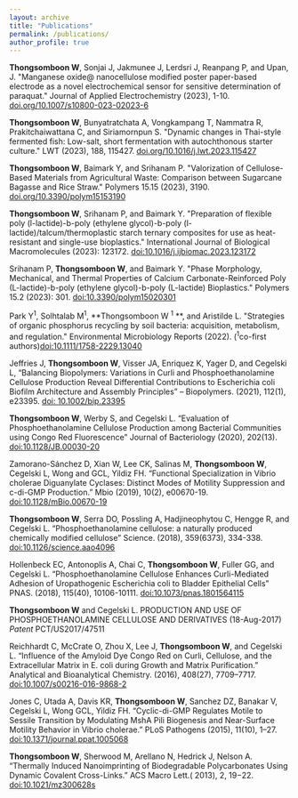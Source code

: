 ```yaml
---
layout: archive
title: "Publications"
permalink: /publications/
author_profile: true
---
```

**Thongsomboon W**, Sonjai J, Jakmunee J, Lerdsri J, Reanpang P, and Upan, J. "Manganese oxide@ nanocellulose modified poster paper-based electrode as a novel electrochemical sensor for sensitive determination of paraquat." Journal of Applied Electrochemistry (2023), 1-10. [doi.org/10.1007/s10800-023-02023-6](doi.org/10.1007/s10800-023-02023-6)

**Thongsomboon W**, Bunyatratchata A, Vongkampang T, Nammatra R, Prakitchaiwattana C, and Siriamornpun S. "Dynamic changes in Thai-style fermented fish: Low-salt, short fermentation with autochthonous starter culture." LWT (2023), 188, 115427. [doi.org/10.1016/j.lwt.2023.115427](doi.org/10.1016/j.lwt.2023.115427)

**Thongsomboon W**, Baimark Y, and Srihanam P. "Valorization of Cellulose-Based Materials from Agricultural Waste: Comparison between Sugarcane Bagasse and Rice Straw." Polymers 15.15 (2023), 3190. [doi.org/10.3390/polym15153190](doi.org/10.3390/polym15153190)

**Thongsomboon W**, Srihanam P, and Baimark Y. "Preparation of flexible poly (l-lactide)-b-poly (ethylene glycol)-b-poly (l-lactide)/talcum/thermoplastic starch ternary composites for use as heat-resistant and single-use bioplastics." International Journal of Biological Macromolecules (2023): 123172. [doi:10.1016/j.ijbiomac.2023.123172](doi:10.1016/j.ijbiomac.2023.123172)

Srihanam P, **Thongsomboon W**, and Baimark Y. "Phase Morphology, Mechanical, and Thermal Properties of Calcium Carbonate-Reinforced Poly (L-lactide)-b-poly (ethylene glycol)-b-poly (L-lactide) Bioplastics." Polymers 15.2 (2023): 301. [doi:10.3390/polym15020301](doi:10.3390/polym15020301)

Park Y<sup>1</sup>, Solhtalab M<sup>1</sup>, **Thongsomboon W <sup>1</sup> **, and Aristilde L. "Strategies of organic phosphorus recycling by soil bacteria: acquisition, metabolism, and regulation." Environmental Microbiology Reports (2022). (<sup>1</sup>co-first authors)[doi:10.1111/1758-2229.13040](doi:10.1111/1758-2229.13040) 

Jeffries J, **Thongsomboon W**, Visser JA, Enriquez K, Yager D, and Cegelski L, “Balancing Biopolymers: Variations in Curli and Phosphoethanolamine Cellulose Production Reveal Differential Contributions to Escherichia coli Biofilm Architecture and Assembly Principles” – Biopolymers. (2021), 112(1), e23395. [doi: 10.1002/bip.23395](doi:10.1002/bip.23395)

**Thongsomboon W**, Werby S, and Cegelski L. “Evaluation of Phosphoethanolamine Cellulose Production among Bacterial Communities using Congo Red Fluorescence” Journal of Bacteriology (2020), 202(13). [doi:10.1128/JB.00030-20](doi:10.1128/JB.00030-20)

Zamorano-Sánchez D, Xian W, Lee CK, Salinas M, **Thongsomboon W**, Cegelski L, Wong and GCL, Yildiz FH. “Functional Specialization in Vibrio cholerae Diguanylate Cyclases: Distinct Modes of Motility Suppression and c-di-GMP Production.” Mbio (2019), 10(2), e00670-19. [doi:10.1128/mBio.00670-19](doi:10.1128/mBio.00670-19)

**Thongsomboon W**, Serra DO, Possling A, Hadjineophytou C, Hengge R, and Cegelski L. “Phosphoethanolamine cellulose: a naturally produced chemically modified cellulose” Science. (2018), 359(6373), 334-338. [doi:10.1126/science.aao4096](doi:10.1126/science.aao4096)

Hollenbeck EC, Antonoplis A, Chai C, **Thongsomboon W**, Fuller GG, and Cegelski L. “Phosphoethanolamine Cellulose Enhances Curli-Mediated Adhesion of Uropathogenic Escherichia coli to Bladder Epithelial Cells” PNAS. (2018), 115(40), 10106-10111. [doi:10.1073/pnas.1801564115](doi:10.1073/pnas.1801564115)

**Thongsomboon W** and Cegelski L. PRODUCTION AND USE OF PHOSPHOETHANOLAMINE CELLULOSE AND DERIVATIVES (18-Aug-2017) _Patent_ PCT/US2017/47511 

Reichhardt C, McCrate O, Zhou X, Lee J, **Thongsomboon W**, and Cegelski L. “Influence of the Amyloid Dye Congo Red on Curli, Cellulose, and the Extracellular Matrix in E. coli during Growth and Matrix Purification.” Analytical and Bioanalytical Chemistry. (2016), 408(27), 7709–7717. [doi:10.1007/s00216-016-9868-2](doi:10.1007/s00216-016-9868-2)

Jones C, Utada A, Davis KR, **Thongsomboon W**, Sanchez DZ, Banakar V, Cegelski L, Wong GCL, Yildiz FH. “Cyclic-di-GMP Regulates Motile to Sessile Transition by Modulating MshA Pili Biogenesis and Near-Surface Motility Behavior in Vibrio cholerae.” PLoS Pathogens (2015), 11(10), 1–27. [doi:10.1371/journal.ppat.1005068](doi:10.1371/journal.ppat.1005068)

**Thongsomboon W**,  Sherwood M, Arellano N, Hedrick J, Nelson A. “Thermally Induced Nanoimprinting of Biodegradable Polycarbonates Using Dynamic Covalent Cross-Links.” ACS Macro Lett.( 2013), 2, 19−22. [doi:10.1021/mz300628s](doi:10.1021/mz300628s)

